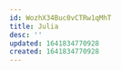 ```yaml
---
id: WozhX34Buc0vCTRw1qMhT
title: Julia
desc: ''
updated: 1641834770928
created: 1641834770928
---
```


